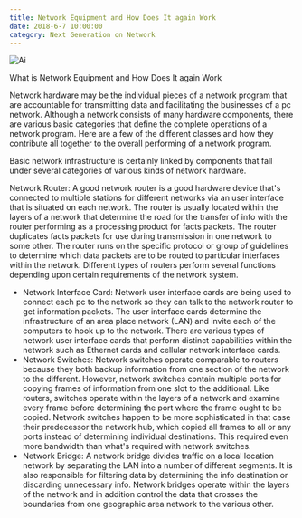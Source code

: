 ```yaml
---
title: Network Equipment and How Does It again Work
date: 2018-6-7 10:00:00
category: Next Generation on Network
---
```


![Ai](https://thenewbleacherbums.com/content/images/8.jpg)


What is Network Equipment and How Does It again Work

Network hardware may be the individual pieces of a network program that are accountable for transmitting data and facilitating the businesses of a pc network. Although a network consists of many hardware components, there are various basic categories that define the complete operations of a network program. Here are a few of the different classes and how they contribute all together to the overall performing of a network program.

Basic network infrastructure is certainly linked by components that fall under several categories of various kinds of network hardware.

Network Router: A good network router is a good hardware device that's connected to multiple stations for different networks via an user interface that is situated on each network. The router is usually located within the layers of a network that determine the road for the transfer of info with the router performing as a processing product for facts packets. The router duplicates facts packets for use during transmission in one network to some other. The router runs on the specific protocol or group of guidelines to determine which data packets are to be routed to particular interfaces within the network. Different types of routers perform several functions depending upon certain requirements of the network system.
 - Network Interface Card: Network user interface cards are being used to connect each pc to the network so they can talk to the network router to get information packets. The user interface cards determine the infrastructure of an area place network (LAN) and invite each of the computers to hook up to the network. There are various types of network user interface cards that perform distinct capabilities within the network such as Ethernet cards and cellular network interface cards.
 - Network Switches: Network switches operate comparable to routers because they both backup information from one section of the network to the different. However, network switches contain multiple ports for copying frames of information from one slot to the additional. Like routers, switches operate within the layers of a network and examine every frame before determining the port where the frame ought to be copied. Network switches happen to be more sophisticated in that case their predecessor the network hub, which copied all frames to all or any ports instead of determining individual destinations. This required even more bandwidth than what's required with network switches.
 - Network Bridge: A network bridge divides traffic on a local location network by separating the LAN into a number of different segments. It is also responsible for filtering data by determining the info destination or discarding unnecessary info. Network bridges operate within the layers of the network and in addition control the data that crosses the boundaries from one geographic area network to the various other.